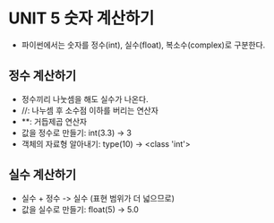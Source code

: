# UNIT 5 숫자 계산하기
- 파이썬에서는 숫자를 정수(int), 실수(float), 복소수(complex)로 구분한다.

## 정수 계산하기
- 정수끼리 나눗셈을 해도 실수가 나온다.
- //: 나누셈 후 소수점 이하를 버리는 연산자
- **: 거듭제곱 연산자
- 값을 정수로 만들기: int(3.3) -> 3
- 객체의 자료형 알아내기: type(10) -> <class 'int'>

## 실수 계산하기
- 실수 + 정수 -> 실수 (표현 범위가 더 넓으므로)
- 값을 실수로 만들기: float(5) -> 5.0